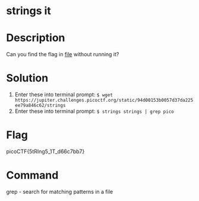 # strings it
# Description
Can you find the flag in [file](https://jupiter.challenges.picoctf.org/static/94d00153b0057d37da225ee79a846c62/strings) without running it?

# Solution
1. Enter these into terminal prompt: `$ wget https://jupiter.challenges.picoctf.org/static/94d00153b0057d37da225ee79a846c62/strings `
2. Enter these into terminal prompt: `$ strings strings | grep pico`

# Flag
picoCTF{5tRIng5_1T_d66c7bb7}

# Command
grep - search for matching patterns in a file
